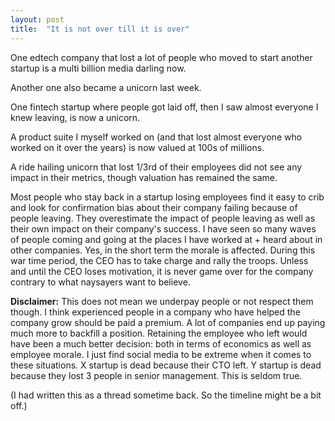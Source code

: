 ```yaml
---
layout: post
title:  "It is not over till it is over"
---
```


One edtech company that lost a lot of people who moved to start another startup is a multi billion media darling now.

Another one also became a unicorn last week.

One fintech startup where people got laid off, then I saw almost everyone I knew leaving, is now a unicorn.

A product suite I myself worked on (and that lost almost everyone who worked on it over the years) is now valued at 100s of millions.

A ride hailing unicorn that lost 1/3rd of their employees did not see any impact in their metrics, though valuation has remained the same.

Most people who stay back in a startup losing employees find it easy to crib and look for confirmation bias about their company failing because of people leaving. They overestimate the impact of people leaving as well as their own impact on their company's success. I have seen so many waves of people coming and going at the places I have worked at + heard about in other companies. Yes, in the short term the morale is affected. During this war time period, the CEO has to take charge and rally the troops. Unless and until the CEO loses motivation, it is never game over for the company contrary to what naysayers want to believe.

**Disclaimer:** This does not mean we underpay people or not respect them though. I think experienced people in a company who have helped the company grow should be paid a premium. A lot of companies end up paying much more to backfill a position. Retaining the employee who left would have been a much better decision: both in terms of economics as well as employee morale. I just find social media to be extreme when it comes to these situations. X startup is dead because their CTO left. Y startup is dead because they lost 3 people in senior management. This is seldom true.

(I had written this as a thread sometime back. So the timeline might be a bit off.)
